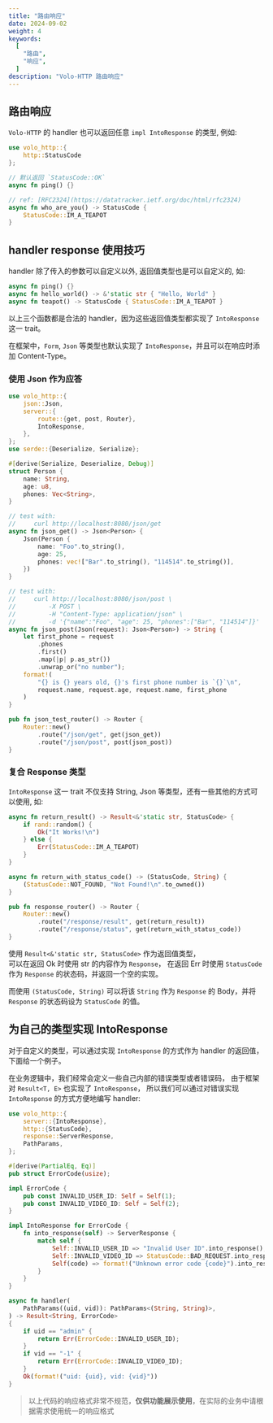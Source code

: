 ```yaml
---
title: "路由响应"
date: 2024-09-02
weight: 4
keywords:
  [
    "路由",
    "响应",
  ]
description: "Volo-HTTP 路由响应"
---
```


## 路由响应

`Volo-HTTP` 的 handler 也可以返回任意 `impl IntoResponse` 的类型, 例如:

```rust
use volo_http::{
    http::StatusCode
};

// 默认返回 `StatusCode::OK`
async fn ping() {}

// ref: [RFC2324](https://datatracker.ietf.org/doc/html/rfc2324)
async fn who_are_you() -> StatusCode {
    StatusCode::IM_A_TEAPOT
}
```

## handler response 使用技巧

handler 除了传入的参数可以自定义以外, 返回值类型也是可以自定义的, 如:

```rust
async fn ping() {}
async fn hello_world() -> &'static str { "Hello, World" }
async fn teapot() -> StatusCode { StatusCode::IM_A_TEAPOT }
```

以上三个函数都是合法的 handler，因为这些返回值类型都实现了 `IntoResponse` 这一 trait。

在框架中，`Form`, `Json` 等类型也默认实现了 `IntoResponse`，并且可以在响应时添加 Content-Type。

### 使用 Json 作为应答

```rust
use volo_http::{
    json::Json,
    server::{
        route::{get, post, Router},
        IntoResponse,
    },
};
use serde::{Deserialize, Serialize};

#[derive(Serialize, Deserialize, Debug)]
struct Person {
    name: String,
    age: u8,
    phones: Vec<String>,
}

// test with:
//     curl http://localhost:8080/json/get
async fn json_get() -> Json<Person> {
    Json(Person {
        name: "Foo".to_string(),
        age: 25,
        phones: vec!["Bar".to_string(), "114514".to_string()],
    })
}

// test with:
//     curl http://localhost:8080/json/post \
//         -X POST \
//         -H "Content-Type: application/json" \
//         -d '{"name":"Foo", "age": 25, "phones":["Bar", "114514"]}'
async fn json_post(Json(request): Json<Person>) -> String {
    let first_phone = request
        .phones
        .first()
        .map(|p| p.as_str())
        .unwrap_or("no number");
    format!(
        "{} is {} years old, {}'s first phone number is `{}`\n",
        request.name, request.age, request.name, first_phone
    )
}

pub fn json_test_router() -> Router {
    Router::new()
        .route("/json/get", get(json_get))
        .route("/json/post", post(json_post))
}
```

### 复合 Response 类型

`IntoResponse` 这一 trait 不仅支持 String, Json 等类型，还有一些其他的方式可以使用, 如:

```rust
async fn return_result() -> Result<&'static str, StatusCode> {
    if rand::random() {
        Ok("It Works!\n")
    } else {
        Err(StatusCode::IM_A_TEAPOT)
    }
}

async fn return_with_status_code() -> (StatusCode, String) {
    (StatusCode::NOT_FOUND, "Not Found!\n".to_owned())
}

pub fn response_router() -> Router {
    Router::new()
        .route("/response/result", get(return_result))
        .route("/response/status", get(return_with_status_code))
}
```

使用 `Result<&'static str, StatusCode>` 作为返回值类型，  
可以在返回 Ok 时使用 str 的内容作为 `Response`，
在返回 Err 时使用 `StatusCode` 作为 `Response` 的状态码，并返回一个空的实现。

而使用 `(StatusCode, String)` 可以将该 `String` 作为 `Response` 的 Body，并将 `Response` 的状态码设为 `StatusCode` 的值。

## 为自己的类型实现 IntoResponse

对于自定义的类型，可以通过实现 `IntoResponse` 的方式作为 handler 的返回值，下面给一个例子。

在业务逻辑中，我们经常会定义一些自己内部的错误类型或者错误码，
由于框架对 `Result<T, E>` 也实现了 `IntoResponse`，
所以我们可以通过对错误实现 `IntoResponse` 的方式方便地编写 handler:

```rust
use volo_http::{
    server::{IntoResponse},
    http::{StatusCode},
    response::ServerResponse,
    PathParams,
};

#[derive(PartialEq, Eq)]
pub struct ErrorCode(usize);

impl ErrorCode {
    pub const INVALID_USER_ID: Self = Self(1);
    pub const INVALID_VIDEO_ID: Self = Self(2);
}

impl IntoResponse for ErrorCode {
    fn into_response(self) -> ServerResponse {
        match self {
            Self::INVALID_USER_ID => "Invalid User ID".into_response(),
            Self::INVALID_VIDEO_ID => StatusCode::BAD_REQUEST.into_response(),
            Self(code) => format!("Unknown error code {code}").into_response()
        }
    }
}

async fn handler(
    PathParams((uid, vid)): PathParams<(String, String)>,
) -> Result<String, ErrorCode>
{
    if uid == "admin" {
        return Err(ErrorCode::INVALID_USER_ID);
    }
    if vid == "-1" {
        return Err(ErrorCode::INVALID_VIDEO_ID);
    }
    Ok(format!("uid: {uid}, vid: {vid}"))
}
```

> 以上代码的响应格式非常不规范，**仅供功能展示使用**，在实际的业务中请根据需求使用统一的响应格式
